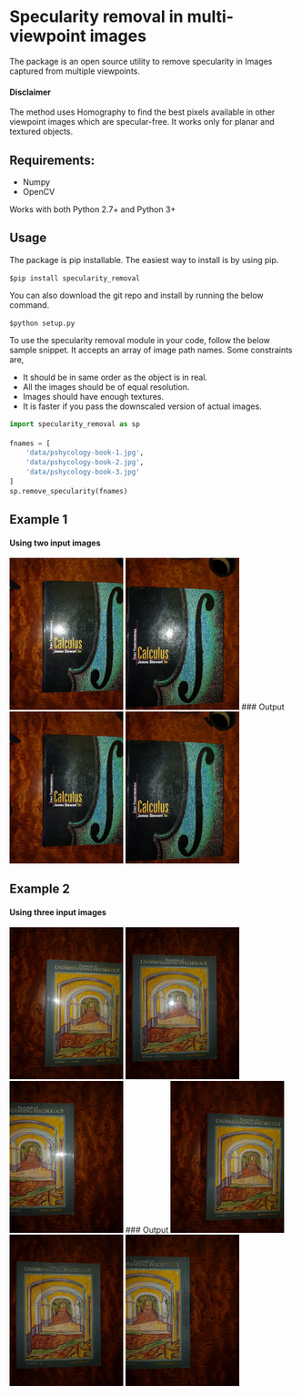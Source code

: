 # Specularity removal in multi-viewpoint images

The package is an open source utility to remove specularity in Images captured from multiple viewpoints.

#### Disclaimer
The method uses Homography to find the best pixels available in other viewpoint images which are specular-free. It works only for planar and textured objects.

## Requirements:
- Numpy
- OpenCV

Works with both Python 2.7+ and Python 3+

## Usage
The package is pip installable. The easiest way to install is by using pip.

``` $pip install specularity_removal ```

You can also download the git repo and install by running the below command.

``` $python setup.py ```

To use the specularity removal module in your code, follow the below sample snippet. It accepts an array of image path names. Some constraints are, 

- It should be in same order as the object is in real. 
- All the images should be of equal resolution.
- Images should have enough textures.
- It is faster if you pass the downscaled version of actual images.

```python
import specularity_removal as sp

fnames = [
    'data/pshycology-book-1.jpg',
    'data/pshycology-book-2.jpg',
    'data/pshycology-book-3.jpg'
]
sp.remove_specularity(fnames)
```

## Example 1
#### Using two input images
<img src="data/calculus-book-1.jpg" alt="Calculus Book 1" width="200" />
<img src="data/calculus-book-2.jpg" alt="Calculus Book 2" width="200" />
### Output
<img src="results/calculus-book-1.jpg" alt="Calculus Book 1" width="200" />
<img src="results/calculus-book-2.jpg" alt="Calculus Book 2" width="200" />

## Example 2
#### Using three input images
<img src="data/pshycology-book-1.jpg" alt="Calculus Book 1" width="200" />
<img src="data/pshycology-book-2.jpg" alt="Calculus Book 2" width="200" />
<img src="data/pshycology-book-3.jpg" alt="Calculus Book 2" width="200" />
### Output
<img src="results/pshycology-book-1.jpg" alt="Calculus Book 2" width="200" />
<img src="results/pshycology-book-2.jpg" alt="Calculus Book 2" width="200" />
<img src="results/pshycology-book-3.jpg" alt="Calculus Book 2" width="200" />

